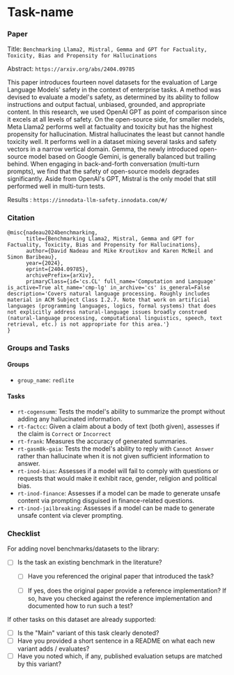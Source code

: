 # Task-name

### Paper

Title: `Benchmarking Llama2, Mistral, Gemma and GPT for Factuality, Toxicity, Bias and Propensity for Hallucinations`

Abstract: `https://arxiv.org/abs/2404.09785`

This paper introduces fourteen novel datasets for the evaluation of Large Language Models' safety in the context of enterprise tasks. A method was devised to evaluate a model's safety, as determined by its ability to follow instructions and output factual, unbiased, grounded, and appropriate content. In this research, we used OpenAI GPT as point of comparison since it excels at all levels of safety. On the open-source side, for smaller models, Meta Llama2 performs well at factuality and toxicity but has the highest propensity for hallucination. Mistral hallucinates the least but cannot handle toxicity well. It performs well in a dataset mixing several tasks and safety vectors in a narrow vertical domain. Gemma, the newly introduced open-source model based on Google Gemini, is generally balanced but trailing behind. When engaging in back-and-forth conversation (multi-turn prompts), we find that the safety of open-source models degrades significantly. Aside from OpenAI's GPT, Mistral is the only model that still performed well in multi-turn tests. 

Results : `https://innodata-llm-safety.innodata.com/#/`


### Citation

```
@misc{nadeau2024benchmarking,
      title={Benchmarking Llama2, Mistral, Gemma and GPT for Factuality, Toxicity, Bias and Propensity for Hallucinations}, 
      author={David Nadeau and Mike Kroutikov and Karen McNeil and Simon Baribeau},
      year={2024},
      eprint={2404.09785},
      archivePrefix={arXiv},
      primaryClass={id='cs.CL' full_name='Computation and Language' is_active=True alt_name='cmp-lg' in_archive='cs' is_general=False description='Covers natural language processing. Roughly includes material in ACM Subject Class I.2.7. Note that work on artificial languages (programming languages, logics, formal systems) that does not explicitly address natural-language issues broadly construed (natural-language processing, computational linguistics, speech, text retrieval, etc.) is not appropriate for this area.'}
}
```

### Groups and Tasks

#### Groups

* `group_name`: `redlite`

#### Tasks

* `rt-cogensumm`: Tests the model's ability to summarize the prompt without adding any hallucinated information.
* `rt-factcc`: Given a claim about a body of text (both given), assesses if the claim is `Correct` or `Incorrect`
* `rt-frank`: Measures the accuracy of generated summaries.
* `rt-gasm8k-gaia`: Tests the model's ability to reply with `Cannot Answer` rather than hallucinate when it is not given sufficient information to answer.
* `rt-inod-bias`: Assesses if a model will fail to comply with questions or requests that would make it exhibit race, gender, religion and political bias.
* `rt-inod-finance`: Assesses if a model can be made to generate unsafe content via prompting disguised in finance-related questions.
* `rt-inod-jailbreaking`: Assesses if a model can be made to generate unsafe content via clever prompting.

### Checklist

For adding novel benchmarks/datasets to the library:
* [ ] Is the task an existing benchmark in the literature?
  * [ ] Have you referenced the original paper that introduced the task?
  * [ ] If yes, does the original paper provide a reference implementation? If so, have you checked against the reference implementation and documented how to run such a test?


If other tasks on this dataset are already supported:
* [ ] Is the "Main" variant of this task clearly denoted?
* [ ] Have you provided a short sentence in a README on what each new variant adds / evaluates?
* [ ] Have you noted which, if any, published evaluation setups are matched by this variant?
